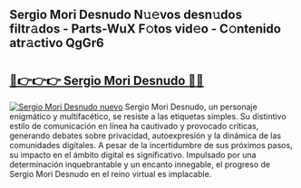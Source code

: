 ## Sergio Mori Desnudo N𝚞𝚎vos desn𝚞dos filtr𝚊dos - Parts-WuX F𝚘tos vid𝚎o - C𝚘ntenido atr𝚊ctivo QgGr6

# <h2><a href="http://mb1jno.tromn.icu/?c=Sergio+Mori+Desnudo">🔗👉👉👉 Sergio Mori Desnudo 🔗🔗</a></h2>

[![Sergio Mori Desnudo nuevo](https://i.imgur.com/pEAQMta.gif)](http://mb1jno.tromn.icu/?c=Sergio+Mori+Desnudo)
Sergio Mori Desnudo, un personaje enigmático y multifacético, se resiste a las etiquetas simples. Su distintivo estilo de comunicación en línea ha cautivado y provocado críticas, generando debates sobre privacidad, autoexpresión y la dinámica de las comunidades digitales. A pesar de la incertidumbre de sus próximos pasos, su impacto en el ámbito digital es significativo. Impulsado por una determinación inquebrantable y un encanto innegable, el progreso de Sergio Mori Desnudo en el reino virtual es implacable.
